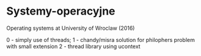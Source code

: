 # Systemy-operacyjne

Operating systems at University of Wroclaw (2016)

0 - simply use of threads;
1 - chandy/misra solution for philophers problem with small extension
2 - thread library using ucontext
